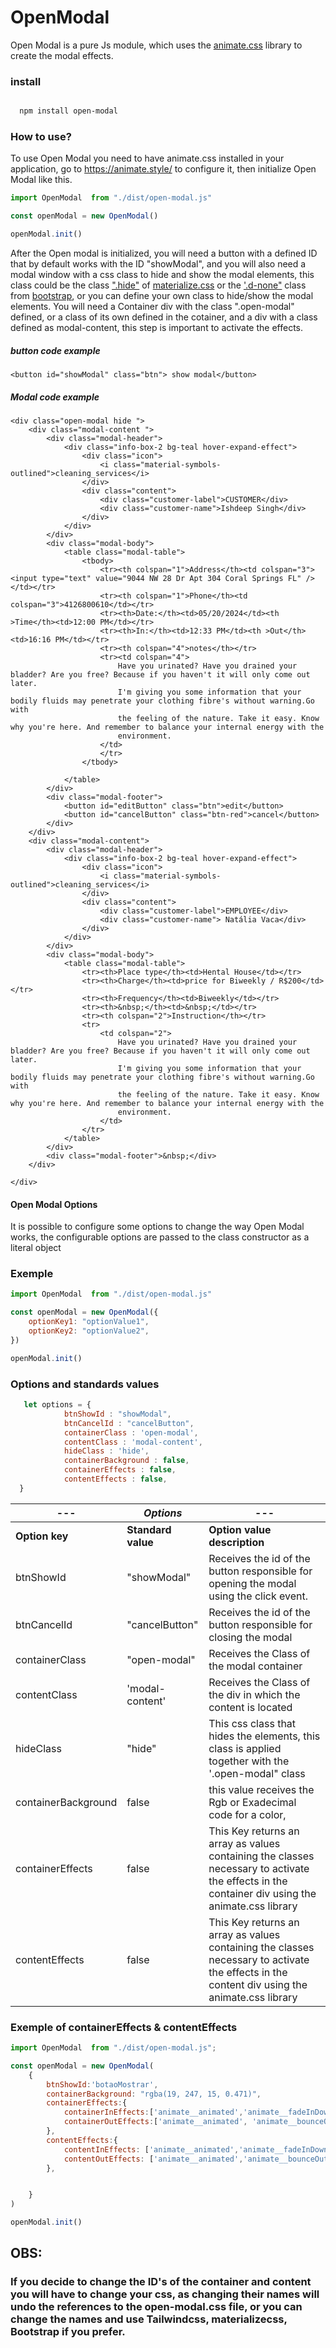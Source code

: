 
# OpenModal
Open Modal is a pure Js module, which uses the [animate.css](https://animate.style/) library to create the modal effects.

### install 

```bash

  npm install open-modal

```
### How to use?

To use Open Modal you need to have animate.css installed in your application, go to https://animate.style/ to configure it, then initialize Open Modal like this.

```js
import OpenModal  from "./dist/open-modal.js"

const openModal = new OpenModal()

openModal.init()
``` 

After the Open modal is initialized, you will need a button with a defined ID that by default works with the ID "showModal", and you will also need a modal window with a css class to hide and show the modal elements, this class could be the class [".hide"](https://materializecss.com/helpers.html#hiding) of [materialize.css](https://materializecss.com/helpers.html#hiding)
or the ['.d-none"](https://getbootstrap.com/docs/5.3/utilities/display/#hiding-elements) class from [bootstrap](https://getbootstrap.com/docs/5.3/utilities/display/#hiding-elements), or you can define your own class to hide/show the modal elements.
You will need a Container div with the class ".open-modal" defined, or a class of its own defined in the cotainer, and a div with a class defined as modal-content, this step is important to activate the effects.



##### button code example
```xhtml
<button id="showModal" class="btn"> show modal</button>
```
##### Modal code example
```xhtml
<div class="open-modal hide ">
    <div class="modal-content ">
        <div class="modal-header">
            <div class="info-box-2 bg-teal hover-expand-effect">
                <div class="icon">
                    <i class="material-symbols-outlined">cleaning_services</i>
                </div>
                <div class="content">
                    <div class="customer-label">CUSTOMER</div>
                    <div class="customer-name">Ishdeep Singh</div>
                </div>
            </div>
        </div>
        <div class="modal-body">
            <table class="modal-table">
                <tbody>
                    <tr><th colspan="1">Address</th><td colspan="3"><input type="text" value="9044 NW 28 Dr Apt 304 Coral Springs FL" /></td></tr>
                    <tr><th colspan="1">Phone</th><td colspan="3">4126800610</td></tr>
                    <tr><th>Date:</th><td>05/20/2024</td><th >Time</th><td>12:00 PM</td></tr>
                    <tr><th>In:</th><td>12:33 PM</td><th >Out</th><td>16:16 PM</td></tr>
                    <tr><th colspan="4">notes</th></tr>
                    <tr><td colspan="4">
                        Have you urinated? Have you drained your bladder? Are you free? Because if you haven't it will only come out later. 
                        I'm giving you some information that your bodily fluids may penetrate your clothing fibre's without warning.Go with 
                        the feeling of the nature. Take it easy. Know why you're here. And remember to balance your internal energy with the 
                        environment.
                    </td>
                    </tr>
                </tbody>
                
            </table>
        </div>
        <div class="modal-footer">
            <button id="editButton" class="btn">edit</button>
            <button id="cancelButton" class="btn-red">cancel</button>
        </div>
    </div>
    <div class="modal-content">
        <div class="modal-header">
            <div class="info-box-2 bg-teal hover-expand-effect">
                <div class="icon">
                    <i class="material-symbols-outlined">cleaning_services</i>
                </div>
                <div class="content">
                    <div class="customer-label">EMPLOYEE</div>
                    <div class="customer-name">	Natália Vaca</div>
                </div>
            </div>
        </div>
        <div class="modal-body">
            <table class="modal-table">
                <tr><th>Place type</th><td>Hental House</td></tr>
                <tr><th>Charge</th><td>price for Biweekly / R$200</td></tr>
                <tr><th>Frequency</th><td>Biweekly</td></tr>
                <tr><th>&nbsp;</th><td>&nbsp;</td></tr>
                <tr><th colspan="2">Instruction</th></tr>
                <tr>
                    <td colspan="2">
                        Have you urinated? Have you drained your bladder? Are you free? Because if you haven't it will only come out later. 
                        I'm giving you some information that your bodily fluids may penetrate your clothing fibre's without warning.Go with 
                        the feeling of the nature. Take it easy. Know why you're here. And remember to balance your internal energy with the 
                        environment.
                    </td>
                </tr>
            </table>
        </div>
        <div class="modal-footer">&nbsp;</div>
    </div>

</div>
```
#### Open Modal Options

It is possible to configure some options to change the way Open Modal works, the configurable options are passed to the class constructor 
as a literal object

### Exemple
```js
import OpenModal  from "./dist/open-modal.js"

const openModal = new OpenModal({
    optionKey1: "optionValue1",
    optionKey2: "optionValue2",
})

openModal.init()


```
 ### Options and standards values
```js
   let options = {
            btnShowId : "showModal",            
            btnCancelId : "cancelButton",
            containerClass : 'open-modal',
            contentClass : 'modal-content',
            hideClass : 'hide',
            containerBackground : false,
            containerEffects : false,
            contentEffects : false,
  }
```

| ---                 | **_Options_**      | ---                                                                                                                                             |
|---------------------|--------------------|-------------------------------------------------------------------------------------------------------------------------------------------------|
| **Option key**      | **Standard value** | **Option value description**                                                                                                                    | 
| btnShowId           | "showModal"        | Receives the id of the button responsible for opening the modal using the click event.                                                          |
| btnCancelId         | "cancelButton"     | Receives the id of the button responsible for closing the modal                                                                                 |
| containerClass      | "open-modal"       | Receives the Class of the modal container                                                                                                       |
| contentClass        | 'modal-content'    | Receives the Class of the div in which the content is located                                                                                   |
| hideClass           | "hide"             | This css class that hides the elements, this class is applied together with the '.open-modal" class                                             |
| containerBackground | false              | this value receives the Rgb or Exadecimal code for a color,                                                                                     |
| containerEffects    | false              | This Key returns an array as values containing the classes necessary to activate the effects in the container div using the animate.css library |
| contentEffects      | false              | This Key returns an array as values containing the classes necessary to activate the effects in the content div using the animate.css library   |

### Exemple of containerEffects & contentEffects

```js
import OpenModal  from "./dist/open-modal.js";

const openModal = new OpenModal(
    {
        btnShowId:'botaoMostrar',
        containerBackground: "rgba(19, 247, 15, 0.471)",
        containerEffects:{
            containerInEffects:['animate__animated','animate__fadeInDown'],
            containerOutEffects:['animate__animated', 'animate__bounceOutUp']
        },
        contentEffects:{
            contentInEffects: ['animate__animated','animate__fadeInDown'],
            contentOutEffects: ['animate__animated','animate__bounceOutUp'],
        },


    }
)

openModal.init()

```

## OBS:

### If you decide to change the ID's of the container and content you will have to change your css, as changing their names will undo the references to the open-modal.css file, or you can change the names and use Tailwindcss, materializecss, Bootstrap if you prefer.